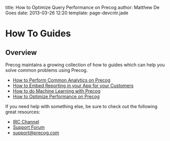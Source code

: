 title: How to Optimize Query Performance on Precog
author: Matthew De Goes 
date: 2013-03-26 12:20 
template: page-devcntr.jade

# How To Guides

## Overview

Precog maintains a growing collection of how to guides which can help you solve common problems using Precog.

  * [How to Perform Common Analytics on Precog](/developers/how-tos/common-analytics/)
  * [How to Embed Reporting in your App for your Customers](/developers/how-tos/embed-reporting/)
  * [How to do Machine Learning with Precog](/developers/how-tos/machine-learning/)
  * [How to Optimize Performance on Precog](/developers/how-tos/optimize-performance/)

If you need help with something else, be sure to check out the following great resources:

  * [IRC Channel](irc://irc.freenode.net:6667/quirrel)
  * [Support Forum](https://support.precog.com)
  * [support@precog.com](mailto:support@precog.com)
